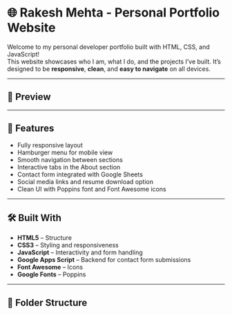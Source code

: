 # 🌐 Rakesh Mehta - Personal Portfolio Website

Welcome to my personal developer portfolio built with HTML, CSS, and JavaScript!  
This website showcases who I am, what I do, and the projects I’ve built. It’s designed to be **responsive**, **clean**, and **easy to navigate** on all devices.

---

## 📸 Preview

 <!-- Replace with actual screenshot path or URL -->

---

## 🚀 Features

- Fully responsive layout
- Hamburger menu for mobile view
- Smooth navigation between sections
- Interactive tabs in the About section
- Contact form integrated with Google Sheets
- Social media links and resume download option
- Clean UI with Poppins font and Font Awesome icons

---

## 🛠️ Built With

- **HTML5** – Structure  
- **CSS3** – Styling and responsiveness  
- **JavaScript** – Interactivity and form handling  
- **Google Apps Script** – Backend for contact form submissions  
- **Font Awesome** – Icons  
- **Google Fonts** – Poppins  

---

## 📂 Folder Structure

